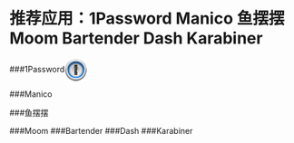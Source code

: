 # 推荐应用：1Password Manico 鱼摆摆 Moom Bartender Dash Karabiner


###1Password<img src="../img/1password.png" width = "40" height = "40" alt="图片名称" align=center />

###Manico 

###鱼摆摆 

###Moom 
###Bartender 
###Dash 
###Karabiner